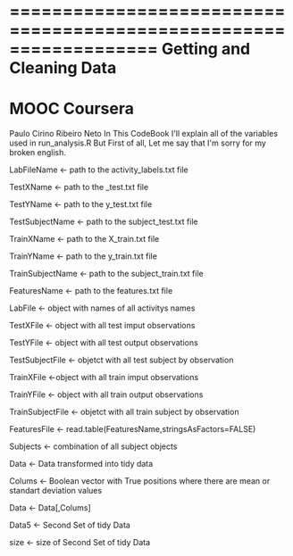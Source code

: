 ==================================================================
Getting and Cleaning Data 
==================================================================
MOOC Coursera
==================================================================

Paulo Cirino Ribeiro Neto
In This CodeBook I'll explain all of the variables used in run_analysis.R
But First of all, Let me say that I'm sorry for my broken english.




LabFileName <- path to the activity_labels.txt file

TestXName <- path to the _test.txt file

TestYName <- path to the y_test.txt file

TestSubjectName <- path to the subject_test.txt file

TrainXName <- path to the X_train.txt file

TrainYName <- path to the y_train.txt file

TrainSubjectName <- path to the subject_train.txt file

FeaturesName <- path to the features.txt  file


LabFile <- object with names of all activitys names

TestXFile <- object with all test imput observations

TestYFile <- object with all test output observations

TestSubjectFile <- objetct with all test subject by observation

TrainXFile <-object with all train imput observations

TrainYFile <- object with all train output observations

TrainSubjectFile <- objetct with all train subject by observation

FeaturesFile <- read.table(FeaturesName,stringsAsFactors=FALSE)

Subjects <- combination of all subject objects 

Data <- Data transformed into tidy data

Colums <- Boolean vector with True positions where there are mean or standart deviation values

Data <- Data[,Colums]

Data5 <- Second Set of tidy Data

size <- size of Second Set of tidy Data

